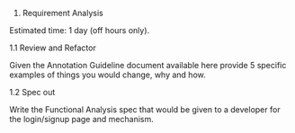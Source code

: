 1. Requirement Analysis

Estimated time: 1 day (off hours only).


1.1 Review and Refactor

Given the Annotation Guideline document available here provide 5 specific examples of things you would change, why and how.


1.2 Spec out

Write the Functional Analysis spec that would be given to a developer for the login/signup page and mechanism.


